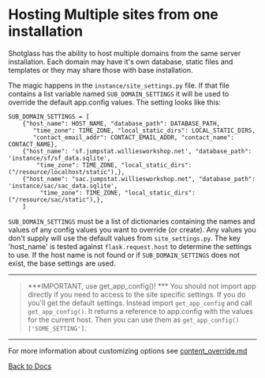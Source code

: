 # Hosting Multiple sites from one installation

Shotglass has the ability to host multiple domains from the same server installation. Each domain may have it's own database, static
files and templates or they may share those with base installation.

The magic happens in the `instance/site_settings.py` file. If that file contains a list variable named `SUB_DOMAIN_SETTINGS` it will
be used to override the default app.config values. The setting looks like this:
```
SUB_DOMAIN_SETTINGS = [
    {"host_name": HOST_NAME, "database_path": DATABASE_PATH,  
       "time_zone": TIME_ZONE, "local_static_dirs": LOCAL_STATIC_DIRS,  
       "contact_email_addr": CONTACT_EMAIL_ADDR, "contact_name": CONTACT_NAME},
    {"host_name": 'sf.jumpstat.williesworkshop.net', "database_path": 'instance/sf/sf_data.sqlite',  
        "time_zone": TIME_ZONE, "local_static_dirs": ("/resource/localhost/static"),},
    {"host_name": "sac.jumpstat.williesworkshop.net", "database_path": 'instance/sac/sac_data.sqlite',  
         "time_zone": TIME_ZONE, "local_static_dirs": ("/resource/sac/static"),},
    ]
```
`SUB_DOMAIN_SETTINGS` must be a list of dictionaries containing the names and values of any config values you want to override (or create).
Any values you don't supply will use the default values from `site_settings.py`. The key 'host_name' is tested against `flask.request.host` 
to determine the settings to use. If the host name is not found or if `SUB_DOMAIN_SETTINGS` does not exist, the base settings are
used.

----------------    
> ***IMPORTANT, use get_app_config()! *** You should not import app directly if you need to access to the site specific settings. If you do you'll get the
> default settings. Instead import `get_app_config` and call `get_app_config()`. It returns a reference to app.config with the 
> values for the current host. Then you can use them as `get_app_config()['SOME_SETTING']`.

----------------

For more information about customizing options see [content_override.md](/docs/content_override.md)

[Back to Docs](/docs/shotglass2/README.md)
